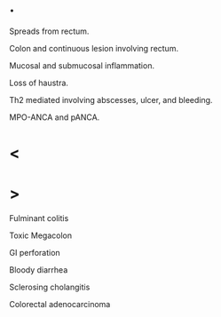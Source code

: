 # .

Spreads from rectum.

Colon and continuous lesion involving rectum.

Mucosal and submucosal inflammation.

Loss of haustra.

Th2 mediated involving abscesses, ulcer, and bleeding.

MPO-ANCA and pANCA.

# <

# >

Fulminant colitis

Toxic Megacolon

GI perforation

Bloody diarrhea

Sclerosing cholangitis

Colorectal adenocarcinoma
